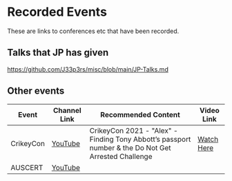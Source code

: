 # Recorded Events
These are links to conferences etc that have been recorded. 

## Talks that JP has given
https://github.com/J33p3rs/misc/blob/main/JP-Talks.md

## Other events
| Event | Channel Link                          | Recommended Content                                                                                           | Video Link                                   |
|-----------|--------------------------------------|-------------------------------------------------------------------------------------------------------------|--------------------------------------------|
| CrikeyCon | [YouTube](https://www.youtube.com/@CrikeyCon) | CrikeyCon 2021 - "Alex" - Finding Tony Abbott’s passport number & the Do Not Get Arrested Challenge | [Watch Here](https://www.youtube.com/watch?v=somze2DW7vs) |
| AUSCERT | [YouTube](https://www.youtube.com/AusCERT) | ||

